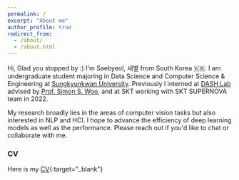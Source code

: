 ```yaml
---
permalink: /
excerpt: "About me"
author_profile: true
redirect_from:
  - /about/
  - /about.html
---
```


Hi, Glad you stopped by :) I'm Saebyeol, 새별 from South Korea 🇰🇷.
I am undergraduate student majoring in Data Science and Computer Science & Engineering at [Sungkyunkwan University](https://www.skku.edu/eng/).
Previously I interned at [DASH Lab](https://dash-lab.github.io/) advised by [Prof. Simon S. Woo](https://dash-lab.github.io/About/), and at SKT working with SKT SUPERNOVA team in 2022.

My research broadly lies in the areas of computer vision tasks but also interested in NLP and HCI. I hope to advance the efficiency of deep learning models as well as the performance. Please reach out if you'd like to chat or collaborate with me.

### CV

Here is my [CV](../files/saebyeol_cv.pdf){:target="\_blank"}
